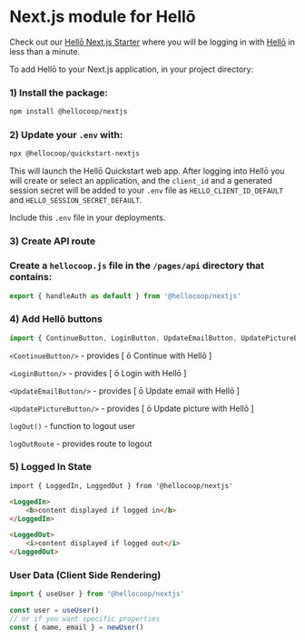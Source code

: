 # Next.js module for Hellō

Check out our [Hellō Next.js Starter](https://github.com/hellocoop/hello-nextjs-starter) where you will be logging in with [Hellō](https://hello.coop/) in less than a minute.

To add Hellō to your Next.js application, in your project directory:

### 1) Install the package:

```sh
npm install @hellocoop/nextjs
```

### 2) Update your `.env` with:

```sh
npx @hellocoop/quickstart-nextjs
```

This will launch the Hellō Quickstart web app. After logging into Hellō you will create or select an application, and the `client_id` and a generated session secret will be added to your `.env` file as `HELLO_CLIENT_ID_DEFAULT` and `HELLO_SESSION_SECRET_DEFAULT`. 

Include this `.env` file in your deployments.

### 3) Create API route

### Create a `hellocoop.js` file in the `/pages/api` directory that contains:

```typescript
export { handleAuth as default } from '@hellocoop/nextjs'
```

### 4) Add Hellō buttons
```typescript
import { ContinueButton, LoginButton, UpdateEmailButton, UpdatePictureButton, LogOut, LogOutRoute } from '@hellocoop/nextjs'
```

`<ContinueButton/>` - provides \[ ō Continue with Hellō \]

`<LoginButton/>` - provides \[ ō Login with Hellō \]

`<UpdateEmailButton/>` - provides \[ ō Update email with Hellō \]

`<UpdatePictureButton/>` - provides \[ ō Update picture with Hellō \]

`logOut()` - function to logout user

`logOutRoute` - provides route to logout

### 5) Logged In State
```tsx
import { LoggedIn, LoggedOut } from '@hellocoop/nextjs'
```
```html
<LoggedIn>
    <b>content displayed if logged in</b>
</LoggedIn>
```
```html
<LoggedOut>
    <i>content displayed if logged out</i>
</LoggedOut>
```

### User Data (Client Side Rendering)

```typescript
import { useUser } from '@hellocoop/nextjs'

const user = useUser()  
// or if you want specific properties
const { name, email } = newUser()
```
